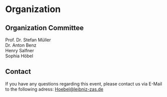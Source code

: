 # Organization

## Organization Committee
Prof. Dr. Stefan Müller<br>
Dr. Anton Benz<br>
Henry Salfner<br>
Sophia Höbel<br>

## Contact 
If you have any questions regarding this event, please contact us via E-Mail to the following adress: Hoebel@leibniz-zas.de
